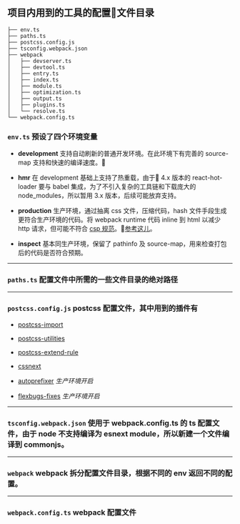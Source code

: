 ## 项目内用到的工具的配置文件目录

```
├── env.ts
├── paths.ts
├── postcss.config.js
├── tsconfig.webpack.json
├── webpack
│   ├── devserver.ts
│   ├── devtool.ts
│   ├── entry.ts
│   ├── index.ts
│   ├── module.ts
│   ├── optimization.ts
│   ├── output.ts
│   ├── plugins.ts
│   └── resolve.ts
└── webpack.config.ts
```

### `env.ts` 预设了四个环境变量

- **development** 支持自动刷新的普通开发环境。在此环境下有完善的 source-map 支持和快速的编译速度。

- **hmr** 在 development 基础上支持了热重载，由于 4.x 版本的 react-hot-loader 要与 babel 集成，为了不引入复杂的工具链和下载庞大的 node_modules，所以暂用 3.x 版本，后续可能放弃支持。

- **production** 生产环境，通过抽离 css 文件，压缩代码，hash 文件手段生成更符合生产环境的代码。将 webpack runtime 代码 inline 到 html 以减少 http 请求，但可能不符合 [csp 规范](https://developer.mozilla.org/en-US/docs/Web/HTTP/CSP)。[参考这儿](https://github.com/angular/angular-cli/pull/5750)。

- **inspect** 基本同生产环境，保留了 pathinfo 及 source-map，用来检查打包后的代码是否符合预期。

---

### `paths.ts` 配置文件中所需的一些文件目录的绝对路径

---

### `postcss.config.js` postcss 配置文件，其中用到的插件有

- [postcss-import](https://github.com/postcss/postcss-import)

- [postcss-utilities](https://ismamz.github.io/postcss-utilities/)

- [postcss-extend-rule](https://github.com/jonathantneal/postcss-extend-rule)

- [cssnext](http://cssnext.io/)

- [autoprefixer](https://github.com/postcss/autoprefixer) *生产环境开启*

- [flexbugs-fixes](https://github.com/luisrudge/postcss-flexbugs-fixes) *生产环境开启*

---

### `tsconfig.webpack.json` 使用于 webpack.config.ts 的 ts 配置文件，由于 node 不支持编译为 esnext module，所以新建一个文件编译到 commonjs。

---

### **`webpack`** webpack 拆分配置文件目录，根据不同的 env 返回不同的配置。

---

### `webpack.config.ts` webpack 配置文件
